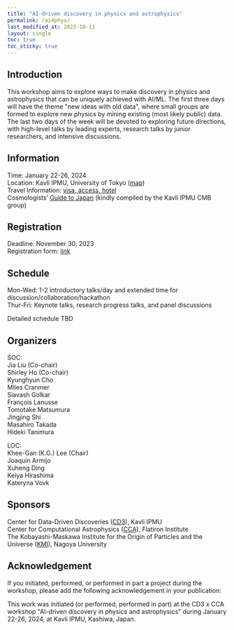 ```yaml
---
title: "AI-driven discovery in physics and astrophysics"
permalink: /ai4phys/
last_modified_at: 2023-10-13
layout: single
toc: true
toc_sticky: true
---
```


## Introduction

This workshop aims to explore ways to make discovery in physics and astrophysics that can be uniquely achieved with AI/ML. The first three days will have the theme "new ideas with old data", where small groups are formed to explore new physics by mining existing (most likely public) data. The last two days of the week will be devoted to exploring future directions, with high-level talks by leading experts, research talks by junior researchers, and intensive discussions. 

## Information

Time: January 22-26, 2024 \
Location: Kavli IPMU, University of Tokyo ([map](https://maps.app.goo.gl/YzgzK9UrQ55sL89x8)) \
Travel Information: [visa, access, hotel](https://www.ipmu.jp/en/visitors)\
Cosmologists’ [Guide to Japan](https://sites.google.com/view/ipmucmb/discover-japan) (kindly compiled by the Kavli IPMU CMB group)

## Registration 

Deadline: November 30, 2023\
Registration form: [link](https://forms.gle/xxx)

## Schedule

Mon-Wed: 1-2 introductory talks/day and extended time for discussion/collaboration/hackathon\
Thur-Fri: Keynote talks, research progress talks, and panel discussions

Detailed schedule TBD

## Organizers

SOC:\
Jia Liu (Co-chair)\
Shirley Ho (Co-chair)\
Kyunghyun Cho\
Miles Cranmer\
Siavash Golkar\
François Lanusse\
Tomotake Matsumura\
Jingjing Shi\
Masahiro Takada\
Hideki Tanimura

LOC:\
Khee-Gan (K.G.) Lee (Chair)\
Joaquin Armijo\
Xuheng Ding\
Keiya Hirashima\
Kateryna Vovk

## Sponsors

Center for Data-Driven Discoveries ([CD3](https://cd3.ipmu.jp/)), Kavli IPMU\
Center for Computational Astrophysics ([CCA](https://www.simonsfoundation.org/flatiron/center-for-computational-astrophysics/)), Flatiron Institute\
The Kobayashi-Maskawa Institute for the Origin of Particles and the Universe ([KMI](https://www.kmi.nagoya-u.ac.jp/eng/)), Nagoya University


## Acknowledgement 

If you initiated, performed, or performed in part a project during the workshop, please add the following acknowledgement in your publication:

This work was initiated (or performed, performed in part) at the CD3 x CCA workshop "AI-driven discovery in physics and astrophysics" during January 22-26, 2024, at Kavli IPMU, Kashiwa, Japan.
